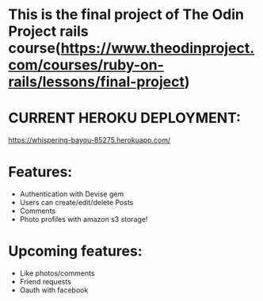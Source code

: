 # This is the final project of The Odin Project rails course(https://www.theodinproject.com/courses/ruby-on-rails/lessons/final-project)

# CURRENT HEROKU DEPLOYMENT:

https://whispering-bayou-85275.herokuapp.com/


# Features: 

- Authentication with Devise gem
- Users can create/edit/delete Posts
- Comments
- Photo profiles with amazon s3 storage!


# Upcoming features:

 - Like photos/comments
 - Friend requests
 - Oauth with facebook





